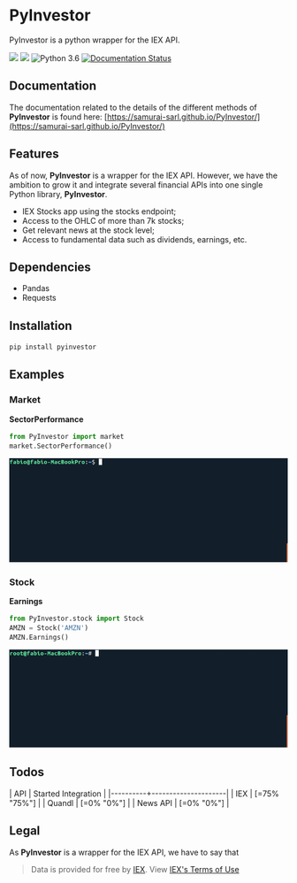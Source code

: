 # PyInvestor

PyInvestor is a python wrapper for the IEX API.


[![](https://travis-ci.com/SamurAi-sarl/PyInvestor.svg?token=1ybw2N4PGqXLfqpxx5kG&branch=master)]()
[![](https://img.shields.io/github/license/SamurAi-sarl/PyInvestor.svg)](https://github.com/SamurAi-sarl/PyInvestor)
![Python 3.6](https://img.shields.io/badge/Python-3.6-blue.svg)
[![Documentation Status](https://readthedocs.org/projects/ansicolortags/badge/?version=latest)](https://samurai-sarl.github.io/PyInvestor/)

## Documentation

The documentation related to the details of the different methods of **PyInvestor** is found here:
[https://samurai-sarl.github.io/PyInvestor/](https://samurai-sarl.github.io/PyInvestor/) 


## Features

As of now, **PyInvestor** is a wrapper for the IEX API. However, 
we have the ambition to grow it and integrate several financial
APIs into one single Python library, **PyInvestor**.

 - IEX Stocks app using the stocks endpoint;
 - Access to the OHLC of more than 7k stocks;
 - Get relevant news at the stock level;
 - Access to fundamental data such as dividends, earnings, etc.

  
## Dependencies

- Pandas
- Requests

## Installation

``` bash
pip install pyinvestor
```

## Examples

### Market

__SectorPerformance__

``` python
from PyInvestor import market
market.SectorPerformance()
```
![text](./docs/market.gif)


### Stock

__Earnings__

```python
from PyInvestor.stock import Stock
AMZN = Stock('AMZN')
AMZN.Earnings()
```
![text](./docs/stock.gif)

## Todos

| API      | Started Integration |
|----------+---------------------|
| IEX      | [=75% "75%"]        |
| Quandl   | [=0% "0%"]          |
| News API | [=0% "0%"]          |


## Legal

As **PyInvestor** is a wrapper for the IEX API, we have to say that

> Data is provided  for free by [IEX](https://iextrading.com/developer/). 
> View [IEX's Terms of Use](https://iextrading.com/api-exhibit-a/)

